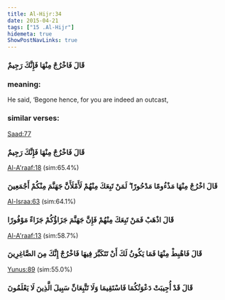 ```yaml
---
title: Al-Hijr:34
date: 2015-04-21
tags: ["15 .Al-Hijr"]
hidemeta: true 
ShowPostNavLinks: true 
---
```

### قَالَ فَاخْرُجْ مِنْهَا فَإِنَّكَ رَجِيمٌ
### meaning: 
He said, ‘Begone hence, for you are indeed an outcast,
### similar verses: 

[Saad:77](/38/77)

### قَالَ فَاخْرُجْ مِنْهَا فَإِنَّكَ رَجِيمٌ

[Al-A'raaf:18](/7/18) (sim:65.4%)

### قَالَ اخْرُجْ مِنْهَا مَذْءُومًا مَدْحُورًا ۖ لَمَنْ تَبِعَكَ مِنْهُمْ لَأَمْلَأَنَّ جَهَنَّمَ مِنْكُمْ أَجْمَعِينَ

[Al-Israa:63](/17/63) (sim:64.1%)

### قَالَ اذْهَبْ فَمَنْ تَبِعَكَ مِنْهُمْ فَإِنَّ جَهَنَّمَ جَزَاؤُكُمْ جَزَاءً مَوْفُورًا

[Al-A'raaf:13](/7/13) (sim:58.7%)

### قَالَ فَاهْبِطْ مِنْهَا فَمَا يَكُونُ لَكَ أَنْ تَتَكَبَّرَ فِيهَا فَاخْرُجْ إِنَّكَ مِنَ الصَّاغِرِينَ

[Yunus:89](/10/89) (sim:55.0%)

### قَالَ قَدْ أُجِيبَتْ دَعْوَتُكُمَا فَاسْتَقِيمَا وَلَا تَتَّبِعَانِّ سَبِيلَ الَّذِينَ لَا يَعْلَمُونَ
